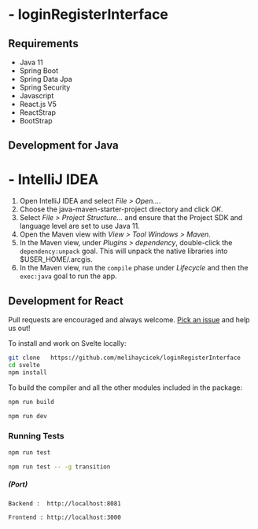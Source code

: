 # -   loginRegisterInterface

## Requirements
- Java 11
- Spring Boot
- Spring Data Jpa
- Spring Security
- Javascript
- React.js V5
- ReactStrap
- BootStrap

## Development for Java

# - IntelliJ IDEA

1. Open IntelliJ IDEA and select _File > Open..._.
2. Choose the java-maven-starter-project directory and click _OK_.
3. Select _File > Project Structure..._ and ensure that the Project SDK and language level are set to use Java 11.
4. Open the Maven view with _View > Tool Windows > Maven_.
5. In the Maven view, under _Plugins > dependency_, double-click the `dependency:unpack` goal. This will unpack the native libraries into $USER_HOME/.arcgis.
6. In the Maven view, run the `compile` phase under _Lifecycle_ and then the `exec:java` goal to run the app.


## Development for React

Pull requests are encouraged and always welcome. [Pick an issue](https://github.com/sveltejs/svelte/issues?q=is%3Aissue+is%3Aopen+sort%3Aupdated-desc) and help us out!

To install and work on Svelte locally:

```bash
git clone   https://github.com/melihaycicek/loginRegisterInterface
cd svelte
npm install
```


To build the compiler and all the other modules included in the package:

```bash
npm run build
```

```bash
npm run dev
```



### Running Tests

```bash
npm run test
```


```bash
npm run test -- -g transition
```


##### (Port)
```
Backend :  http://localhost:8081
```

```
Frontend : http://localhost:3000
```

